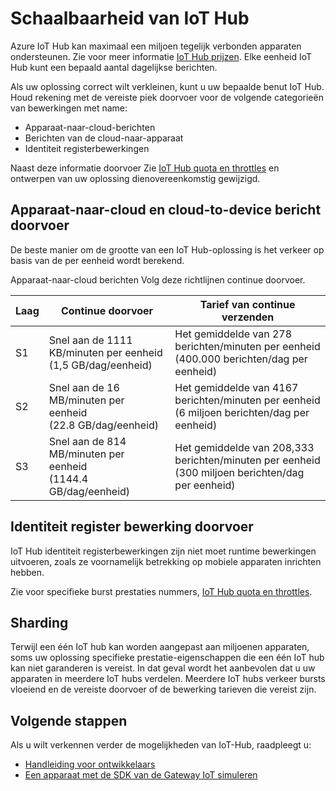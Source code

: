 <properties
 pageTitle="Azure IoT Hub schaalbaarheid | Microsoft Azure"
 description="Wordt beschreven hoe de schaal van Azure IoT Hub aanpassen."
 services="iot-hub"
 documentationCenter=""
 authors="fsautomata"
 manager="timlt"
 editor=""/>

<tags
 ms.service="iot-hub"
 ms.devlang="na"
 ms.topic="article"
 ms.tgt_pltfrm="na"
 ms.workload="na"
 ms.date="09/19/2016"
 ms.author="elioda"/>

# <a name="scaling-iot-hub"></a>Schaalbaarheid van IoT Hub

Azure IoT Hub kan maximaal een miljoen tegelijk verbonden apparaten ondersteunen. Zie voor meer informatie [IoT Hub prijzen][lnk-pricing]. Elke eenheid IoT Hub kunt een bepaald aantal dagelijkse berichten.

Als uw oplossing correct wilt verkleinen, kunt u uw bepaalde benut IoT Hub. Houd rekening met de vereiste piek doorvoer voor de volgende categorieën van bewerkingen met name:

* Apparaat-naar-cloud-berichten
* Berichten van de cloud-naar-apparaat
* Identiteit registerbewerkingen

Naast deze informatie doorvoer Zie [IoT Hub quota en throttles][] en ontwerpen van uw oplossing dienovereenkomstig gewijzigd.

## <a name="device-to-cloud-and-cloud-to-device-message-throughput"></a>Apparaat-naar-cloud en cloud-to-device bericht doorvoer

De beste manier om de grootte van een IoT Hub-oplossing is het verkeer op basis van de per eenheid wordt berekend.

Apparaat-naar-cloud berichten Volg deze richtlijnen continue doorvoer.

| Laag | Continue doorvoer | Tarief van continue verzenden |
| ---- | -------------------- | ------------------- |
| S1 | Snel aan de 1111 KB/minuten per eenheid<br/>(1,5 GB/dag/eenheid) | Het gemiddelde van 278 berichten/minuten per eenheid<br/>(400.000 berichten/dag per eenheid) |
| S2 | Snel aan de 16 MB/minuten per eenheid<br/>(22.8 GB/dag/eenheid) | Het gemiddelde van 4167 berichten/minuten per eenheid<br/>(6 miljoen berichten/dag per eenheid) |
| S3 | Snel aan de 814 MB/minuten per eenheid<br/>(1144.4 GB/dag/eenheid) | Het gemiddelde van 208,333 berichten/minuten per eenheid<br/>(300 miljoen berichten/dag per eenheid) |

## <a name="identity-registry-operation-throughput"></a>Identiteit register bewerking doorvoer

IoT Hub identiteit registerbewerkingen zijn niet moet runtime bewerkingen uitvoeren, zoals ze voornamelijk betrekking op mobiele apparaten inrichten hebben.

Zie voor specifieke burst prestaties nummers, [IoT Hub quota en throttles][].

## <a name="sharding"></a>Sharding

Terwijl een één IoT hub kan worden aangepast aan miljoenen apparaten, soms uw oplossing specifieke prestatie-eigenschappen die een één IoT hub kan niet garanderen is vereist. In dat geval wordt het aanbevolen dat u uw apparaten in meerdere IoT hubs verdelen. Meerdere IoT hubs verkeer bursts vloeiend en de vereiste doorvoer of de bewerking tarieven die vereist zijn.

## <a name="next-steps"></a>Volgende stappen

Als u wilt verkennen verder de mogelijkheden van IoT-Hub, raadpleegt u:

- [Handleiding voor ontwikkelaars][lnk-devguide]
- [Een apparaat met de SDK van de Gateway IoT simuleren][lnk-gateway]

[lnk-pricing]: https://azure.microsoft.com/pricing/details/iot-hub
[IoT Hub quota en throttles]: iot-hub-devguide-quotas-throttling.md

[lnk-devguide]: iot-hub-devguide.md
[lnk-gateway]: iot-hub-linux-gateway-sdk-simulated-device.md
